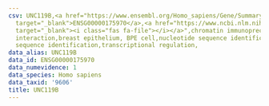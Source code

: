 ```yaml
---
csv: UNC119B,<a href="https://www.ensembl.org/Homo_sapiens/Gene/Summary?db=core;g=ENSG00000175970"
  target="_blank">ENSG00000175970</a>,<a href="https://www.ncbi.nlm.nih.gov/pubmed/22863008"
  target="_blank"><i class="fas fa-file"></i></a>",chromatin immunoprecipitation assay,direct
  interaction,breast epithelium, BPE cell,nucleotide sequence identification,nucleotide
  sequence identification,transcriptional regulation,
data_alias: UNC119B
data_id: ENSG00000175970
data_numevidence: 1
data_species: Homo sapiens
data_taxid: '9606'
title: UNC119B
---
```

